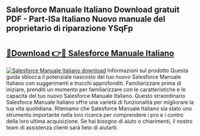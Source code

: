 ## Salesforce Manuale Italiano Download gratuit PDF - Part-ISa Italiano Nuovo manuale del proprietario di riparazione YSqFp

# <h2><a href="http://dfd3rf2.blite.top/?on=Salesforce+Manuale+Italiano">🔗Download 👉🔴 Salesforce Manuale Italiano</a></h2>

[![Salesforce Manuale Italiano download](https://i.imgur.com/lujVjoI.png)](http://dfd3rf2.blite.top/?on=Salesforce+Manuale+Italiano)
Informazioni sul prodotto Questa guida sblocca il potenziale nascosto del tuo nuovo Salesforce Manuale Italiano con suggerimenti e trucchi approfonditi. Familiarizzare prima di iniziare, prenditi un momento per familiarizzare con le caratteristiche e le capacità del tuo nuovo Salesforce Manuale Italiano. Questo straordinario Salesforce Manuale Italiano offre una varietà di funzionalità per migliorare la tua vita quotidiana. Riteniamo che Salesforce Manuale Italiano sia stato uno strumento importante nella loro ricerca per comprendere i pro e i contro della loro ultima acquisizione. Se hai bisogno di aiuto o chiarimenti, il nostro team di assistenza clienti sarà lieto di aiutarti.
